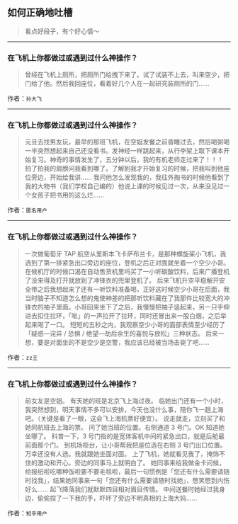 ## 如何正确地吐槽

> 看点好段子，有个好心情～


 
---

### 在飞机上你都做过或遇到过什么神操作？

> 曾经在飞机上厕所，把厕所门给拽下来了。试了试装不上去，叫来空少，把门给了他。然后我回座位，看着好几个人在一起研究装厕所的门……


作者：`孙大飞`

---

### 在飞机上你都做过或遇到过什么神操作？

> 元旦去找男友玩，最早的那班飞机，在空姐发餐之前昏睡过去，然后喝粥喝一半突然想起来自己还没看书。发神经一样跳起来，从行李架上取下课本开始复习。神奇的事情发生了，五分钟以后，我的有机老师走过来了！！！ 拍了拍我的肩膀问我看到哪了。了解到我才开始复习的时候，把我叫到他座位旁边，开始给我讲……
> 我问他怎么发现我的，我往外掏书的时候他看到了我的大物书（我们学校自己编的）他说上课的时候见过一次，从来没见过一个女孩子把书用的这么烂……


作者：`匿名用户`

---

### 在飞机上你都做过或遇到过什么神操作？

> 一次做葡萄牙 TAP 航空从里斯本飞卡萨布兰卡，是那种螺旋桨小飞机，我选到了第一排紧急出口旁边的座位，登机之后正对面就坐着一个空少小哥。
> 在候机厅的时候口渴在自动售货机里吗买了一小听碳酸饮料，后来广播登机了没来得及打开就放到了冲锋衣的兜里登机了。
> 后来飞机升空平稳解开安全带之后我想起来了还有一听饮料准备喝，正好这时候空少小哥在后面，我当时脑子不知道怎么想的鬼使神差的把那听饮料藏在了我那件比较宽大的冲锋衣的袖子里面。小哥回来坐下了之后，我慢慢把袖子竖起来，另一只手伸进去扣住拉环，「呲」的一声拉开了拉环，同时还冒出来一股白烟，之后举起来喝了一口。
> 短短的五秒之内，我观察空少小哥的面部表情至少经历了「疑惑—诧异 / 恐惧 / 绝望—劫后余生的喜悦与放松」三种状态。
> 后来一想，要是对面坐的不是空少是空警，我应该已经被当场击毙了吧……


作者：`zz王`

---

### 在飞机上你都做过或遇到过什么神操作？

> 前女友是空姐。
> 有天她的班是北京飞上海过夜。
> 临她出门还有一个小时，我突然想到，明天事情不多可以安排，今天也没什么事，陪你飞一趟上海吧。（关键是看了一眼，这会飞上海机票好便宜）。
> 说走就走，立刻买了和她同航班去上海的票。
> 问了她当班的位置。右侧通道 3 号门。OK 知道她坐哪了。
> 科普一下，3 号门指的是宽体客机中间的紧急出口，就是后舱最前面那个门。
> 到机场柜台，让小哥帮我把座位选在右侧 3 号门出口位置。万幸还没有人选。我就跟她坐面对面。
> 上了飞机，她就看见我了，掩饰不住的激动和开心。旁边的同事马上就明白了。
> 她同事来给我做金卡问候，给报纸啦吃哪种饭啦要不要毛毯啦，最后一句惯例是「您还有什么需要请随时找我」，结果她同事来一句「您还有什么需要请随时找她」，憋笑憋到内伤好么……
> 起飞降落我们就默默四目相对眉目传情。
> 中间送餐时她经过我身边，偷偷捏了一下我的手，吓坏了旁边不明真相的上海大妈……


作者：`知乎用户`